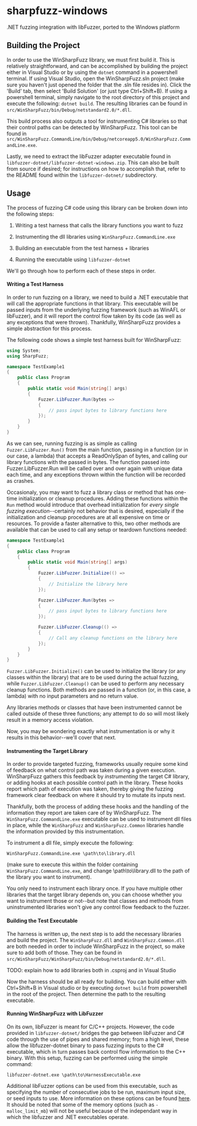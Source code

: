 # sharpfuzz-windows

.NET fuzzing integration with libFuzzer, ported to the Windows platform


## Building the Project

In order to use the WinSharpFuzz library, we must first build it. This is relatively straightforward, 
and can be accomplished by building the project either in Visual Studio or by using the `dotnet` 
command in a powershell terminal. If using Visual Studio, open the WinSharpFuzz.sln project (make 
sure you haven't just opened the folder that the .sln file resides in). Click the 'Build' tab, then 
select 'Build Solution' (or just type Ctrl+Shift+B). If using a powershell terminal, simply navigate 
to the root directory of this project and execute the following: `dotnet build`. The resulting libraries 
can be found in 
`src/WinSharpFuzz/bin/Debug/netstandard2.0/*.dll`.

This build process also outputs a tool for instrumenting C# libraries so that their control paths 
can be detected by WinSharpFuzz. This tool can be found in 
`src/WinSharpFuzz.CommandLine/bin/Debug/netcoreapp5.0/WinSharpFuzz.CommandLine.exe`.

Lastly, we need to extract the libFuzzer adapter executable found in 
`libfuzzer-dotnet/libfuzzer-dotnet-windows.zip`. This can also be built from source if desired; for 
instructions on how to accomplish that, refer to the README found within the `libfuzzer-dotnet/` subdirectory.

## Usage

The process of fuzzing C# code using this library can be broken down into the following steps:


1. Writing a test harness that calls the library functions you want to fuzz

2. Instrumenting the dll libraries using `WinSharpFuzz.CommandLine.exe`

3. Building an executable from the test harness + libraries

4. Running the executable using `libfuzzer-dotnet`


We'll go through how to perform each of these steps in order.

#### Writing a Test Harness

In order to run fuzzing on a library, we need to build a .NET executable that will call 
the appropriate functions in that library. This executable will be passed inputs from 
the underlying fuzzing framework (such as WinAFL or libFuzzer), and it will report the 
control flow taken by its code (as well as any exceptions that were thrown). Thankfully, 
WinSharpFuzz provides a simple abstraction for this process.

The following code shows a simple test harness built for WinSharpFuzz:

```cs
using System;
using SharpFuzz;

namespace TestExample1
{
	public class Program
	{
		public static void Main(string[] args)
		{
			Fuzzer.LibFuzzer.Run(bytes =>
			{
				// pass input bytes to library functions here
			});
		}
	}
}

```

As we can see, running fuzzing is as simple as calling `Fuzzer.LibFuzzer.Run()` from the 
main function, passing in a function (or in our case, a lambda) that accepts a 
ReadOnlySpan of bytes, and calling our library functions with the passed in bytes. 
The function passed into Fuzzer.LibFuzzer.Run will be called over and over again with 
unique data each time, and any exceptions thrown within the function will be recorded as 
crashes.

Occasionaly, you may want to fuzz a library class or method that has one-time initialization or 
cleanup procedures. Adding these functions within the `Run` method would introduce that 
overhead initialization for *every single fuzzing execution*--certainly not behavior 
that is desired, especially if the initialization and cleanup procedures are at all 
expensive on time or resources. To provide a faster alternative to this, two other 
methods are available that can be used to call any setup or teardown functions needed:

```cs
namespace TestExample1
{
	public class Program
	{
		public static void Main(string[] args)
		{
			Fuzzer.LibFuzzer.Initialize(() =>
			{
				// Initialize the library here
			});

			Fuzzer.LibFuzzer.Run(bytes =>
			{
				// pass input bytes to library functions here
			});

			Fuzzer.LibFuzzer.Cleanup(() =>
			{
				// Call any cleanup functions on the library here 
			});
		}
	}
}
```

`Fuzzer.LibFuzzer.Initialize()` can be used to initialize the library (or any classes 
within the library) that are to be used during the actual fuzzing, while 
`Fuzzer.LibFuzzer.Cleanup()` can be used to perform any necessary cleanup functions. 
Both methods are passed in a function (or, in this case, a lambda) with no input 
parameters and no return value.

Any libraries methods or classes that have been instrumented cannot be called 
outside of these three functions; any attempt to do so will most likely result in a 
memory access violation. 

Now, you may be wondering exactly what instrumentation is or why it results in this 
behavior--we'll cover that next.

#### Instrumenting the Target Library

In order to provide targeted fuzzing, frameworks usually require some kind of 
feedback on what control path was taken during a given execution. WinSharpFuzz 
gathers this feedback by *instrumenting* the target C# library, or adding hooks at 
each possible control path in the library. These hooks report which path of execution 
was taken, thereby giving the fuzzing framework clear feedback on where it should try 
to mutate its inputs next.

Thankfully, both the process of adding these hooks and the handling of the information 
they report are taken care of by WinSharpFuzz. The `WinSharpFuzz.CommandLine.exe` 
executable can be used to instrument dll files in place, while the `WinSharpFuzz` and 
`WinSharpFuzz.Common` libraries handle the information provided by this instrumentation.

To instrument a dll file, simply execute the following:

`WinSharpFuzz.CommandLine.exe \path\to\library.dll`

(make sure to execute this within the folder containing `WinSharpFuzz.CommandLine.exe`, 
and change \path\to\library.dll to the path of the library you want to instrument).

You only need to instrument each library once. If you have multiple other libraries that 
the target library depends on, you can choose whether you want to instrument those or 
not--but note that classes and methods from uninstrumented libraries won't give any
control flow feedback to the fuzzer.

#### Building the Test Executable

The harness is written up, the next step is to add the necessary libraries and build the 
project. The `WinSharpFuzz.dll` and `WinSharpFuzz.Common.dll` are both needed in order to 
include WinSharpFuzz in the project, so make sure to add both of those. They can be found 
in `src/WinSharpFuzz/WinSharpFuzz/bin/Debug/netstandard2.0/*.dll`.

TODO: explain how to add libraries both in .csproj and in Visual Studio

Now the harness should be all ready for building. You can build either with Ctrl+Shift+B 
in Visual studio or by executing `dotnet build` from powershell in the root of the project. 
Then determine the path to the resulting executable.

#### Running WinSharpFuzz with LibFuzzer

On its own, libFuzzer is meant for C/C++ projects. However, the code provided in 
`libfuzzer-dotnet/` bridges the gap between libFuzzer and C# code through the use 
of pipes and shared memory; from a high level, these allow the libfuzzer-dotnet binary 
to pass fuzzing inputs to the C# executable, which in turn passes back control flow 
information to the C++ binary. With this setup, fuzzing can be performed using the 
simple command:

`libfuzzer-dotnet.exe \path\to\HarnessExecutable.exe`

Additional libFuzzer options can be used from this executable, such as specifying the number 
of consecutive jobs to be run, maximum input size, or seed inputs to use. More information 
on these options can be found [here](https://llvm.org/docs/LibFuzzer.html#options). It should 
be noted that some of the memory options (such as `-malloc_limit_mb`) will not be useful 
because of the independant way in which the libfuzzer and .NET executables operate.





